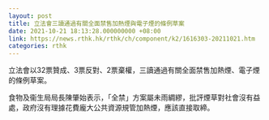 ```yaml
---
layout: post
title: 立法會三讀通過有關全面禁售加熱煙與電子煙的條例草案
date: 2021-10-21 18:13:28.000000000 +08:00
link: https://news.rthk.hk/rthk/ch/component/k2/1616303-20211021.htm
categories: rthk
---
```


立法會以32票贊成、3票反對、2票棄權，三讀通過有關全面禁售加熱煙、電子煙的條例草案。

食物及衞生局局長陳肇始表示，「全禁」方案屬未雨綢繆，批評煙草對社會沒有益處，政府沒有理據花費龐大公共資源規管加熱煙，應該直接取締。
